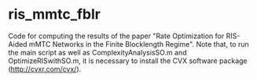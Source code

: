# ris_mmtc_fblr
Code for computing the results of the paper "Rate Optimization for RIS-Aided mMTC Networks in the Finite Blocklength Regime". Note that, to run the main script as well as ComplexityAnalysisSO.m and OptimizeRISwithSO.m, it is necessary to install the CVX software package (http://cvxr.com/cvx/).
